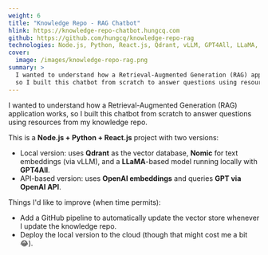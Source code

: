 ```yaml
---
weight: 6
title: "Knowledge Repo - RAG Chatbot"
hlink: https://knowledge-repo-chatbot.hungcq.com
github: https://github.com/hungcq/knowledge-repo-rag
technologies: Node.js, Python, React.js, Qdrant, vLLM, GPT4All, LLaMA, OpenAI
cover:
  image: /images/knowledge-repo-rag.png
summary: >
  I wanted to understand how a Retrieval-Augmented Generation (RAG) application works,
  so I built this chatbot from scratch to answer questions using resources from my knowledge repo.
---
```


I wanted to understand how a Retrieval-Augmented Generation (RAG) application works,
so I built this chatbot from scratch to answer questions using resources from my knowledge repo.

This is a **Node.js + Python + React.js** project with two versions:
- Local version: uses **Qdrant** as the vector database, **Nomic** for text embeddings (via vLLM),
  and a **LLaMA**-based model running locally with **GPT4All**.
- API-based version: uses **OpenAI embeddings** and queries **GPT via OpenAI API**.

Things I'd like to improve (when time permits):
- Add a GitHub pipeline to automatically update the vector store whenever I update the knowledge repo.
- Deploy the local version to the cloud (though that might cost me a bit 😂).

[//]: # (![Screenshot]&#40;/images/knowledge-repo-rag.png&#41;)